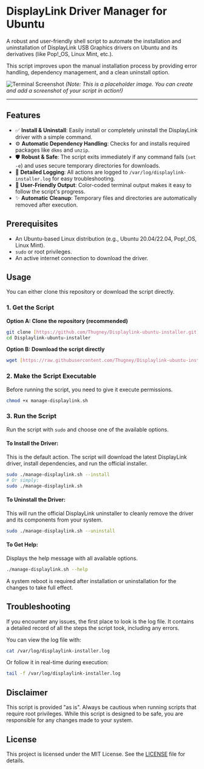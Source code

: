 # DisplayLink Driver Manager for Ubuntu

A robust and user-friendly shell script to automate the installation and uninstallation of DisplayLink USB Graphics drivers on Ubuntu and its derivatives (like Pop!_OS, Linux Mint, etc.).

This script improves upon the manual installation process by providing error handling, dependency management, and a clean uninstall option.

![Terminal Screenshot](https://user-images.githubusercontent.com/1826543/189493979-43105f5e-18e4-411a-85d0-99411d316109.png)
*(Note: This is a placeholder image. You can create and add a screenshot of your script in action!)*

---

## Features

-   ✅ **Install & Uninstall**: Easily install or completely uninstall the DisplayLink driver with a simple command.
-   ⚙️ **Automatic Dependency Handling**: Checks for and installs required packages like `dkms` and `unzip`.
-   🛡️ **Robust & Safe**: The script exits immediately if any command fails (`set -e`) and uses secure temporary directories for downloads.
-   📝 **Detailed Logging**: All actions are logged to `/var/log/displaylink-installer.log` for easy troubleshooting.
-   🎨 **User-Friendly Output**: Color-coded terminal output makes it easy to follow the script's progress.
-   ✨ **Automatic Cleanup**: Temporary files and directories are automatically removed after execution.

## Prerequisites

-   An Ubuntu-based Linux distribution (e.g., Ubuntu 20.04/22.04, Pop!_OS, Linux Mint).
-   `sudo` or root privileges.
-   An active internet connection to download the driver.

## Usage

You can either clone this repository or download the script directly.

### 1. Get the Script

**Option A: Clone the repository (recommended)**

```sh
git clone [https://github.com/Thugney/Displaylink-ubuntu-installer.git](https://github.com/Thugney/Displaylink-ubuntu-installer.git)
cd Displaylink-ubuntu-installer
```

**Option B: Download the script directly**

```sh
wget [https://raw.githubusercontent.com/Thugney/Displaylink-ubuntu-installer/main/manage-displaylink.sh](https://raw.githubusercontent.com/Thugney/Displaylink-ubuntu-installer/main/manage-displaylink.sh)
```

### 2. Make the Script Executable

Before running the script, you need to give it execute permissions.

```sh
chmod +x manage-displaylink.sh
```

### 3. Run the Script

Run the script with `sudo` and choose one of the available options.

#### To Install the Driver:

This is the default action. The script will download the latest DisplayLink driver, install dependencies, and run the official installer.

```sh
sudo ./manage-displaylink.sh --install
# Or simply:
sudo ./manage-displaylink.sh
```

#### To Uninstall the Driver:

This will run the official DisplayLink uninstaller to cleanly remove the driver and its components from your system.

```sh
sudo ./manage-displaylink.sh --uninstall
```

#### To Get Help:

Displays the help message with all available options.

```sh
./manage-displaylink.sh --help
```

A system reboot is required after installation or uninstallation for the changes to take full effect.

## Troubleshooting

If you encounter any issues, the first place to look is the log file. It contains a detailed record of all the steps the script took, including any errors.

You can view the log file with:
```sh
cat /var/log/displaylink-installer.log
```
Or follow it in real-time during execution:
```sh
tail -f /var/log/displaylink-installer.log
```

## Disclaimer

This script is provided "as is". Always be cautious when running scripts that require root privileges. While this script is designed to be safe, you are responsible for any changes made to your system.

## License

This project is licensed under the MIT License. See the [LICENSE](LICENSE) file for details.
